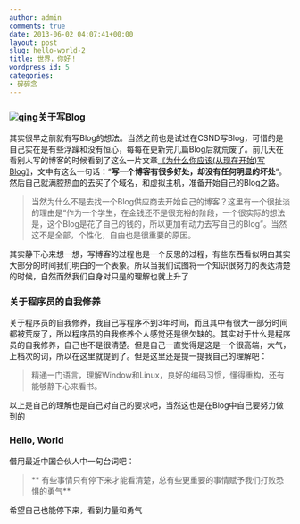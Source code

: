 ```yaml
---
author: admin
comments: true
date: 2013-06-02 04:07:41+00:00
layout: post
slug: hello-world-2
title: 世界，你好！
wordpress_id: 5
categories:
- 碎碎念
---
```


### [![qing](http://blog.boelroy.com/wp-content/uploads/2013/06/qing.jpg)](http://blog.boelroy.com/wp-content/uploads/2013/06/qing.jpg)关于写Blog


其实很早之前就有写Blog的想法。当然之前也是试过在CSND写Blog，可惜的是自己实在是有些浮躁和没有恒心，每每在更新完几篇Blog后就荒废了。前几天在看别人写的博客的时候看到了这么一片文章[《为什么你应该(从现在开始)写Blog》](http://mindhacks.cn/2009/02/15/why-you-should-start-blogging-now/)，文中有这么一句话：“**写一个博客有很多好处，却没有任何明显的坏处**“。然后自己就满腔热血的去买了个域名，和虚拟主机，准备开始自己的Blog之路。


> 当然为什么不是去找一个Blog供应商去开始自己的博客？这里有一个很扯淡的理由是“作为一个学生，在金钱还不是很充裕的阶段，一个很实际的想法是，这个Blog是花了自己的钱的，所以更加有动力去写自己的Blog”。当然这不是全部，个性化，自由也是很重要的原因。


其实静下心来想一想，写博客的过程也是一个反思的过程，有些东西看似明白其实大部分的时间我们明白的一个表象。所以当我们试图将一个知识很努力的表达清楚的时候，自然而然我们自身对只是的理解也就上升了


### 关于程序员的自我修养


关于程序员的自我修养，我自己写程序不到3年时间，而且其中有很大一部分时间都被荒废了，所以程序员的自我修养个人感觉还是很欠缺的。其实对于什么是程序员的自我修养，自己也不是很清楚。但是自己一直觉得是这是一个很高端，大气，上档次的词，所以在这里就提到了。但是这里还是提一提我自己的理解吧：


> 精通一门语言，理解Window和Linux，良好的编码习惯，懂得重构，还有能够静下心来看书。


以上是自己的理解也是自己对自己的要求吧，当然这也是在Blog中自己要努力做到的


### Hello, World


借用最近中国合伙人中一句台词吧：


> ** 有些事情只有停下来才能看清楚，总有些更重要的事情赋予我们打败恐惧的勇气**


希望自己也能停下来，看到力量和勇气

